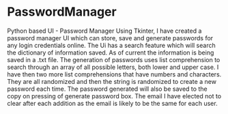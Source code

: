 # PasswordManager
Python based UI - Password Manager
Using Tkinter, I have created a password manager UI which can store, save and generate passwords for any login credentials online. The Ui has a search feature which will search the dictionary of information saved. As of current the information is being saved in a .txt file. The generation of passwords uses list comprehension to search through an array of all possible letters, both lower and upper case. I have then two more list comprehensions that have numbers and characters. They are all randomized and then the string is randomized to create a new password each time. 
The password generated will also be saved to the copy on pressing of generate password box. 
The email I have elected not to clear after each addition as the email is likely to be the same for each user.
